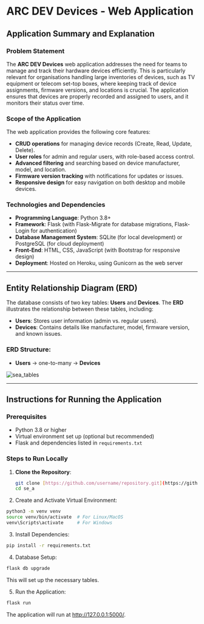 # ARC DEV Devices - Web Application

## Application Summary and Explanation

### Problem Statement
The **ARC DEV Devices** web application addresses the need for teams to manage and track their hardware devices efficiently. This is particularly relevant for organisations handling large inventories of devices, such as TV equipment or telecom set-top boxes, where keeping track of device assignments, firmware versions, and locations is crucial. The application ensures that devices are properly recorded and assigned to users, and it monitors their status over time.

### Scope of the Application
The web application provides the following core features:
- **CRUD operations** for managing device records (Create, Read, Update, Delete).
- **User roles** for admin and regular users, with role-based access control.
- **Advanced filtering** and searching based on device manufacturer, model, and location.
- **Firmware version tracking** with notifications for updates or issues.
- **Responsive design** for easy navigation on both desktop and mobile devices.

### Technologies and Dependencies
- **Programming Language**: Python 3.8+
- **Framework**: Flask (with Flask-Migrate for database migrations, Flask-Login for authentication)
- **Database Management System**: SQLite (for local development) or PostgreSQL (for cloud deployment)
- **Front-End**: HTML, CSS, JavaScript (with Bootstrap for responsive design)
- **Deployment**: Hosted on Heroku, using Gunicorn as the web server

---

## Entity Relationship Diagram (ERD)

The database consists of two key tables: **Users** and **Devices**. The **ERD** illustrates the relationship between these tables, including:
- **Users**: Stores user information (admin vs. regular users).
- **Devices**: Contains details like manufacturer, model, firmware version, and known issues.

### ERD Structure:
- **Users** → one-to-many → **Devices**
  
![sea_tables](https://github.com/user-attachments/assets/bac47848-3818-4f5b-8717-7263b86193da)

---

## Instructions for Running the Application

### Prerequisites
- Python 3.8 or higher
- Virtual environment set up (optional but recommended)
- Flask and dependencies listed in `requirements.txt`

### Steps to Run Locally
1. **Clone the Repository**:
   ```bash
   git clone [https://github.com/username/repository.git](https://github.com/kamil-szabla/se_a.git)
   cd se_a
   ```
2. Create and Activate Virtual Environment:
  ```bash
  python3 -m venv venv
  source venv/bin/activate  # For Linux/MacOS
  venv\Scripts\activate     # For Windows
  ```
3. Install Dependencies:
  ```bash
  pip install -r requirements.txt
  ```
4. Database Setup:
  ```bash
  flask db upgrade
  ```
This will set up the necessary tables.

5. Run the Application:
  ```bash
  flask run
  ```
The application will run at http://127.0.0.1:5000/.
